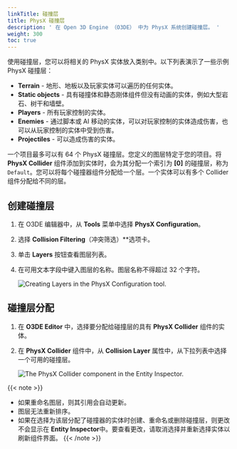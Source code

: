 ```yaml
---
linkTitle: 碰撞层
title: PhysX 碰撞层
description: ' 在 Open 3D Engine （O3DE） 中为 PhysX 系统创建碰撞层。 '
weight: 300
toc: true
---
```


使用碰撞层，您可以将相关的 PhysX 实体放入类别中。以下列表演示了一些示例 PhysX 碰撞层：

* **Terrain** - 地形、地板以及玩家实体可以遍历的任何实体。
* **Static objects** - 具有碰撞体和静态刚体组件但没有动画的实体，例如大型岩石、树干和墙壁。
* **Players** - 所有玩家控制的实体。
* **Enemies** - 通过脚本或 AI 移动的实体，可以对玩家控制的实体造成伤害，也可以从玩家控制的实体中受到伤害。
* **Projectiles** - 可以造成伤害的实体。

一个项目最多可以有 64 个 PhysX 碰撞层。您定义的图层特定于您的项目。将 **PhysX Collider** 组件添加到实体时，会为其分配一个索引为 **\[0\]** 的碰撞层，称为`Default`。您可以将每个碰撞器组件分配给一个层。一个实体可以有多个 Collider 组件分配给不同的层。

## 创建碰撞层

1. 在 O3DE 编辑器中，从 **Tools** 菜单中选择 **PhysX Configuration**。

1. 选择 **Collision Filtering**（冲突筛选）**选项卡。

1. 单击 **Layers** 按钮查看图层列表。

1. 在可用文本字段中键入图层的名称。图层名称不得超过 32 个字符。

    ![Creating Layers in the PhysX Configuration tool.](/images/user-guide/interactivity/physics/nvidia-physx/configuring/physx-configuration-2.png)

## 碰撞层分配

1. 在 **O3DE Editor** 中，选择要分配给碰撞层的具有 **PhysX Collider** 组件的实体。

1. 在 **PhysX Collider** 组件中，从 **Collision Layer** 属性中，从下拉列表中选择一个可用的碰撞层。

    ![The PhysX Collider component in the Entity Inspector.](/images/user-guide/interactivity/physics/nvidia-physx/configuring/physx-configuration-3.png)

{{< note >}} 
* 如果重命名图层，则其引用会自动更新。
* 图层无法重新排序。
* 如果在选择为该层分配了碰撞器的实体时创建、重命名或删除碰撞层，则更改不会显示在 **Entity Inspector**中。要查看更改，请取消选择并重新选择实体以刷新组件界面。
{{< /note >}}
